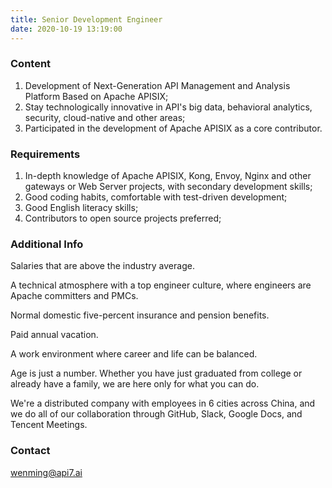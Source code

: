 ```yaml
---
title: Senior Development Engineer
date: 2020-10-19 13:19:00
---
```


### Content

1. Development of Next-Generation API Management and Analysis Platform Based on Apache APISIX;
2. Stay technologically innovative in API's big data, behavioral analytics, security, cloud-native and other areas;
3. Participated in the development of Apache APISIX as a core contributor.

### Requirements

1. In-depth knowledge of Apache APISIX, Kong, Envoy, Nginx and other gateways or Web Server projects, with secondary development skills;
2. Good coding habits, comfortable with test-driven development;
3. Good English literacy skills;
4. Contributors to open source projects preferred;

### Additional Info

Salaries that are above the industry average.

A technical atmosphere with a top engineer culture, where engineers are Apache committers and PMCs.

Normal domestic five-percent insurance and pension benefits.

Paid annual vacation.

A work environment where career and life can be balanced.

Age is just a number. Whether you have just graduated from college or already have a family, we are here only for what you can do.

We're a distributed company with employees in 6 cities across China, and we do all of our collaboration through GitHub, Slack, Google Docs, and Tencent Meetings.

### Contact

[wenming@api7.ai](mailto:wenming@api7.ai)
